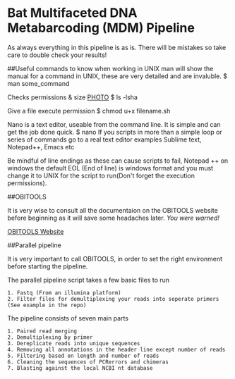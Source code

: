 # Bat Multifaceted DNA Metabarcoding (MDM) Pipeline

As always everything in this pipeline is as is. There will be mistakes so take care to double check your
results!

##Useful commands to know when working in UNIX
man will show the manual for a command in UNIX, these are very detailed and are invaluble.
	$ man some_command

Checks permissions & size
[PHOTO](http://linuxcommand.org/images/file_permissions.png)
	$ ls -lsha    

   
Give a file execute permission
    $ chmod u+x filename.sh

Nano is a text editor, useable from the command line. It is simple and can get the job done quick.
	$ nano 
If you scripts in more than a simple loop or series of commands go to a real text editor
examples Sublime text, Notepad++, Emacs etc

Be mindful of line endings as these can cause scripts to fail, Notepad ++ on windows the default EOL (End of 
line) is windows format and you must change it to UNIX for the script to run(Don't forget the execution permissions).

##OBITOOLS

It is very wise to consult all the documentaion on the OBITOOLS website before beginning as it will save 
some headaches later. *You were warned!*

[OBITOOLS Website](http://metabarcoding.org/obitools/doc/)

##Parallel pipeline

It is very important to call OBITOOLS, in order to set the right environment before starting the pipeline.

The parallel pipeline script takes a few basic files to run 

	1. Fastq (From an illumina platform)
	2. Filter files for demultiplexing your reads into seperate primers (See example in the repo)


The pipeline consists of seven main parts

	1. Paired read merging 
	2. Demultiplexing by primer
	3. Dereplicate reads into unique sequences
	4. Removing all annotations in the header line except number of reads
	5. Filtering based on length and number of reads
	6. Cleaning the sequences of PCRerrors and chimeras
	7. Blasting against the local NCBI nt database
